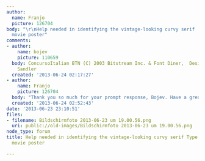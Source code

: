 ```yaml
---
author:
  name: Franjo
  picture: 126704
body: "\r\nHelp needed in identifying the vintage-looking curvy serif  Type on Blancanieves
  movie poster"
comments:
- author:
    name: bojev
    picture: 110659
  body: ConcursoItalian BTN (C) 2003 Bitstream Inc. & Font Diner,  Designed by Stuart
    Sandler
  created: '2013-06-24 02:17:27'
- author:
    name: Franjo
    picture: 126704
  body: "Thank you so much for your prompt response, Bojev. Have a great day :)\t"
  created: '2013-06-24 02:52:43'
date: '2013-06-23 23:10:51'
files:
- filename: Bildschirmfoto 2013-06-23 um 19.00.56.png
  uri: public://old-images/Bildschirmfoto 2013-06-23 um 19.00.56.png
node_type: forum
title: Help needed in identifying the vintage-looking curvy serif Type on Blancanieves
  movie poster

---
```


